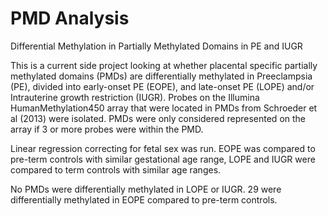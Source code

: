 # PMD Analysis 

Differential Methylation in Partially Methylated Domains in PE and IUGR

This is a current side project looking at whether placental specific partially methylated domains (PMDs) are differentially methylated in Preeclampsia (PE), divided into early-onset PE (EOPE), and late-onset PE (LOPE) and/or Intrauterine growth restriction (IUGR). 
Probes on the Illumina HumanMethylation450 array that were located in PMDs from Schroeder et al (2013) were isolated. PMDs were only considered represented on the array if 3 or more probes were within the PMD.

Linear regression correcting for fetal sex was run. EOPE was compared to pre-term controls with similar gestational age range, LOPE and IUGR were compared to term controls with similar age ranges. 

No PMDs were differentially methylated in LOPE or IUGR. 29 were differentially methylated in EOPE compared to pre-term controls.
